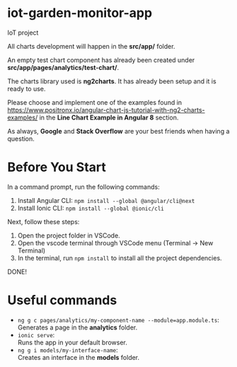 # iot-garden-monitor-app
IoT project

All charts development will happen in the __src/app/__ folder.

An empty test chart component has already been created under __src/app/pages/analytics/test-chart/__.

The charts library used is __ng2charts__. It has already been setup and it is ready to use.

Please choose and implement one of the examples found in https://www.positronx.io/angular-chart-js-tutorial-with-ng2-charts-examples/
in the __Line Chart Example in Angular 8__ section.

As always, __Google__ and __Stack Overflow__ are your best friends when having a question.


# Before You Start
In a command prompt, run the following commands:
1. Install Angular CLI: ```npm install --global @angular/cli@next```
2. Install Ionic CLI: ```npm install --global @ionic/cli```

Next, follow these steps:

1. Open the project folder in VSCode.
2. Open the vscode terminal through VSCode menu (Terminal -> New Terminal)
3. In the terminal, run ```npm install``` to install all the project dependencies.

DONE!

# Useful commands

+ ```ng g c pages/analytics/my-component-name --module=app.module.ts```:  
   Generates a page in the __analytics__ folder.
+ ```ionic serve```:  
Runs the app in your default browser.
+ ```ng g i models/my-interface-name```:  
Creates an interface in the __models__ folder.